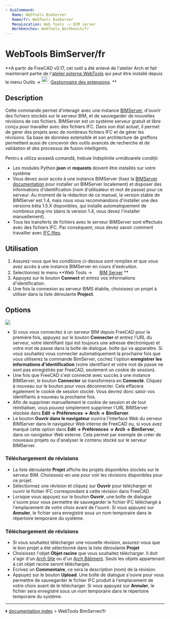 ```yaml
---
- GuiCommand:
   Name: WebTools BimServer
   Name/fr: WebTools BimServer
   MenuLocation: Web Tools -> BIM server
   Workbenches: WebTools_Workbench/fr
---
```


# WebTools BimServer/fr


**A partir de FreeCAD v0.17, cet outil a été enlevé de l'atelier Arch et fait maintenant partie de l'[atelier externe WebTools](WebTools_Workbench/fr.md) qui peut être installé depuis le menu Outils → <img src="images/Std_AddonMgr.svg" width=24px> [Gestionnaire des extensions](Std_AddonMgr/fr.md).
**

## Description

Cette commande permet d\'interagir avec une instance [BIMServer](http://www.bimserver.org), d\'ouvrir des fichiers stockés sur le serveur BIM, et de sauvegarder de nouvelles révisions de ces fichiers. BIMServer est un système serveur gratuit et libre conçu pour travailler avec des fichiers IFC. Dans son état actuel, il permet de gérer des projets avec de nombreux fichiers IFC et de gérer les révisions. Sa base de données extensible et son architecture de greffons permettent aussi de concevoir des outils avancés de recherche et de validation et des processus de fusion intelligents.

Pentru a utiliza această comandă, trebuie îndeplinite următoarele condiții:

-   Les modules Python **json** et **requests** doivent être installés sur votre système
-   Vous devez avoir accès à une instance BIMServer (lisez la [BIMServer documentation](https://github.com/opensourceBIM/BIMserver/wiki) pour installer un BIMServer localement) et disposer des informations d\'identification (nom d\'utilisateur et mot de passe) pour ce serveur. Au moment de la rédaction de ce manuel, la version stable de BIMServer est 1.4, mais nous vous recommandons d'installer une des versions bêta 1.5.X disponibles, qui installe automatiquement de nombreux plug-ins (dans la version 1.4, vous devez l'installer manuellement).
-   Tous les transferts de fichiers avec le serveur BIMServer sont effectués avec des fichiers IFC. Par conséquent, vous devez savoir comment travailler avec [IFC files](Arch_IFC/fr.md).

## Utilisation

1.  Assurez-vous que les conditions ci-dessus sont remplies et que vous avez accès à une instance BIMServer en cours d\'exécution.
2.  Selectionnez le menu **Web Tools → <img src="images/WebTools_BimServer.svg" width=16px> [BIM Server](WebTools_BimServer/fr.md)
**
3.  Appuyez sur le bouton **Connect** et entrez vos informations d\'identification.
4.  Une fois la connexion au serveur BIMS établie, choisissez un projet à utiliser dans la liste déroulante **Project**.

## Options

![](images/Arch_Bimserver_panel.jpg )

-   Si vous vous connectez à un serveur BIM depuis FreeCAD pour la première fois, appuyez sur le bouton **Connecter** et entrez l\'URL du serveur, votre identifiant (qui est toujours une adresse électronique) et votre mot de passe dans la boîte de dialogue. boîte qui va apparaître. Si vous souhaitez vous connecter automatiquement la prochaine fois que vous utiliserez la commande BimServer, cochez l\'option **enregistrer les informations d\'identification** (votre identifiant et votre mot de passe ne sont pas enregistrés par FreeCAD, seulement un cookie de session).
-   Une fois que FreeCAD s\'est connecté avec succès à une instance BIMServer, le bouton **Connecter** se transformera en **Connecté**. Cliquez à nouveau sur le bouton pour vous déconnecter. Cela effacera également le cookie de session stocké. Vous devrez donc saisir vos identifiants à nouveau la prochaine fois.
-   Afin de supprimer manuellement le cookie de session et de tout réinitialiser, vous pouvez simplement supprimer l\'URL BIMServer stockée dans **Edit → Préférences → Arch → BimServer**.
-   Le bouton **Ouvrir dans le navigateur** ouvrira l\'interface Web du serveur BIMServer dans le navigateur Web interne de FreeCAD ou, si vous avez marqué cette option dans **Edit → Préférences → Arch → BimServer**, dans un navigateur Web externe. Cela permet par exemple de créer de nouveaux projets ou d\'analyser le contenu stocké sur le serveur BIMServer.

### Téléchargement de révisions 

-   La liste déroulante **Projet** affiche les projets disponibles stockés sur le serveur BIM. Choisissez-en une pour voir les révisions disponibles pour ce projet.
-   Sélectionnez une révision et cliquez sur **Ouvrir** pour télécharger et ouvrir le fichier IFC correspondant à cette révision dans FreeCAD.
-   Lorsque vous appuyez sur le bouton **Ouvrir**, une boîte de dialogue s\'ouvre pour vous permettre de sauvegarder le fichier IFC téléchargé à l\'emplacement de votre choix avant de l\'ouvrir. Si vous appuyez sur **Annuler**, le fichier sera enregistré sous un nom temporaire dans le répertoire temporaire du système.

### Téléchargement de révisions 

-   Si vous souhaitez télécharger une nouvelle révision, assurez-vous que le bon projet a été sélectionné dans la liste déroulante **Projet**
-   Choisissez l\'objet **Objet racine** que vous souhaitez télécharger. Il doit s\'agir d\'un [Arch Site](Arch_Site/fr.md) ou d\'un [Arch Bâtiment](Arch_Building/fr.md). Seuls les objets appartenant à cet objet racine seront téléchargés.
-   Ecrivez un **Commentaire**, ce sera la description (nom) de la révision.
-   Appuyez sur le bouton **Upload**. Une boîte de dialogue s\'ouvre pour vous permettre de sauvegarder le fichier IFC produit à l\'emplacement de votre choix avant de le télécharger. Si vous appuyez sur **Annuler**, le fichier sera enregistré sous un nom temporaire dans le répertoire temporaire du système.



---
⏵ [documentation index](../README.md) > WebTools BimServer/fr
